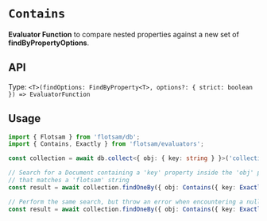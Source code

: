 <!-- @format -->

# `Contains`

**Evaluator Function** to compare nested properties against a new set of **findByPropertyOptions**.

## API

Type: `<T>(findOptions: FindByProperty<T>, options?: { strict: boolean }) => EvaluatorFunction`

## Usage

```ts
import { Flotsam } from 'flotsam/db';
import { Contains, Exactly } from 'flotsam/evaluators';

const collection = await db.collect<{ obj: { key: string } }>('collection');

// Search for a Document containing a 'key' property inside the 'obj' property
// that matches a 'flotsam' string
const result = await collection.findOneBy({ obj: Contains({ key: Exactly('flotsam') }) });

// Perform the same search, but throw an error when encountering a null or undefined value
const result = await collection.findOneBy({ obj: Contains({ key: Exactly('flotsam') }, { strict: true }) });
```
